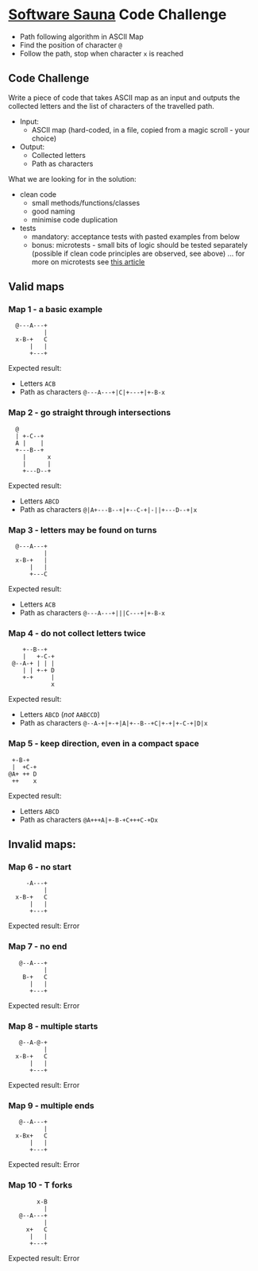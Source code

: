 # [Software Sauna](https://www.softwaresauna.com/) Code Challenge

- Path following algorithm in ASCII Map
- Find the position of character `@`
- Follow the path, stop when character `x` is reached

## Code Challenge

Write a piece of code that takes ASCII map as an input
and outputs the collected letters and the list of characters
of the travelled path.

- Input:
    - ASCII map (hard-coded, in a file,
      copied from a magic scroll - your choice)
- Output:
    - Collected letters
    - Path as characters

What we are looking for in the solution:

- clean code
    - small methods/functions/classes
    - good naming
    - minimise code duplication
- tests
    - mandatory: acceptance tests with pasted examples from below
    - bonus: microtests - small bits of logic should be tested separately (possible if clean code principles are observed, see above) ...
      for more on microtests see
      [this article](https://www.geepawhill.org/2020/06/12/microtest-tdd-more-definition)

## Valid maps

### Map 1 - a basic example

```
  @---A---+
          |
  x-B-+   C
      |   |
      +---+
```

Expected result:
- Letters ```ACB```
- Path as characters ```@---A---+|C|+---+|+-B-x```

### Map 2 - go straight through intersections

```
  @
  | +-C--+
  A |    |
  +---B--+
    |      x
    |      |
    +---D--+
```

Expected result:
- Letters ```ABCD```
- Path as characters ```@|A+---B--+|+--C-+|-||+---D--+|x```

### Map 3 - letters may be found on turns

```
  @---A---+
          |
  x-B-+   |
      |   |
      +---C
```

Expected result:
- Letters ```ACB```
- Path as characters ```@---A---+|||C---+|+-B-x```

### Map 4 - do not collect letters twice

```
    +--B--+
    |   +-C-+
 @--A-+ | | |
    | | +-+ D
    +-+     |
            x
```

Expected result:
- Letters ```ABCD``` (*not* `AABCCD`)
- Path as characters ```@--A-+|+-+|A|+--B--+C|+-+|+-C-+|D|x```

### Map 5 - keep direction, even in a compact space

```
 +-B-+
 |  +C-+
@A+ ++ D
 ++    x
```

Expected result:
- Letters ```ABCD```
- Path as characters ```@A+++A|+-B-+C+++C-+Dx```

## Invalid maps:

### Map 6 - no start

```
     -A---+
          |
  x-B-+   C
      |   |
      +---+
```

Expected result: Error

### Map 7 - no end

```
   @--A---+
          |
    B-+   C
      |   |
      +---+
```

Expected result: Error

### Map 8 - multiple starts

```
   @--A-@-+
          |
  x-B-+   C
      |   |
      +---+
```

Expected result: Error

### Map 9 - multiple ends

```
   @--A---+
          |
  x-Bx+   C
      |   |
      +---+
```

Expected result: Error

### Map 10 - T forks

```
        x-B
          |
   @--A---+
          |
     x+   C
      |   |
      +---+
```

Expected result: Error
